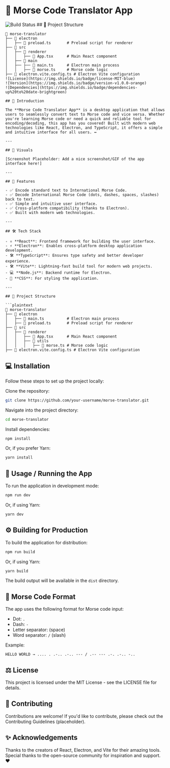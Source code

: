 # 📡 Morse Code Translator App

![Build Status](https://img.shields.io/badge/build-passing-brightgreen) ## 📂 Project Structure

```plaintext
📁 morse-translator
├── 📁 electron
│   ├── 📄 preload.ts       # Preload script for renderer
├── 📁 src
│   ├── 📁 renderer
│   │   ├── 📄 App.tsx      # Main React component
│   ├── 📁 main
│   ├── ├── 📄 main.ts      # Electron main process
│   │   ├── 📄 morse.ts     # Morse code logic
├── 📄 electron.vite.config.ts # Electron Vite configuration
![License](https://img.shields.io/badge/license-MIT-blue) 
![Version](https://img.shields.io/badge/version-v1.0.0-orange) 
![Dependencies](https://img.shields.io/badge/dependencies-up%20to%20date-brightgreen)

## 💬 Introduction

The **Morse Code Translator App** is a desktop application that allows users to seamlessly convert text to Morse code and vice versa. Whether you're learning Morse code or need a quick and reliable tool for encoding/decoding, this app has you covered! Built with modern web technologies like React, Electron, and TypeScript, it offers a simple and intuitive interface for all users. ↔️

---

## 📸 Visuals

[Screenshot Placeholder: Add a nice screenshot/GIF of the app interface here!]

---

## 🌟 Features

- ✅ Encode standard text to International Morse Code.
- ✅ Decode International Morse Code (dots, dashes, spaces, slashes) back to text.
- ✅ Simple and intuitive user interface.
- ✅ Cross-platform compatibility (thanks to Electron).
- ✅ Built with modern web technologies.

---

## 🛠️ Tech Stack

- ⚛️ **React**: Frontend framework for building the user interface.
- ⚡ **Electron**: Enables cross-platform desktop application development.
- 🛠️ **TypeScript**: Ensures type safety and better developer experience.
- 🛠️ **Vite**: Lightning-fast build tool for modern web projects.
- 💻 **Node.js**: Backend runtime for Electron.
- 🎨 **CSS**: For styling the application.

---

## 📂 Project Structure

```plaintext
📁 morse-translator
├── 📁 electron
│   ├── 📄 main.ts          # Electron main process
│   ├── 📄 preload.ts       # Preload script for renderer
├── 📁 src
│   ├── 📁 renderer
│   │   ├── 📄 App.tsx      # Main React component
│   │   ├── 📁 utils
│   │   │   ├── 📄 morse.ts # Morse code logic
├── 📄 electron.vite.config.ts # Electron Vite configuration
````

## 💻 Installation

Follow these steps to set up the project locally:

Clone the repository:

```bash
git clone https://github.com/your-username/morse-translator.git
```

Navigate into the project directory:

```bash
cd morse-translator
```

Install dependencies:

```bash
npm install
```

Or, if you prefer Yarn:

```bash
yarn install
```

## 🚀 Usage / Running the App

To run the application in development mode:

```bash
npm run dev
```

Or, if using Yarn:

```bash
yarn dev
```

## ⚙️ Building for Production

To build the application for distribution:

```bash
npm run build
```

Or, if using Yarn:

```bash
yarn build
```

The build output will be available in the `dist` directory.

## 📜 Morse Code Format

The app uses the following format for Morse code input:

- Dot: `.`
- Dash: `-`
- Letter separator: (space)
- Word separator: `/` (slash)

Example:

```
HELLO WORLD → .... . .-.. .-.. --- / .-- --- .-. .-.. -..
```

## ⚖️ License

This project is licensed under the MIT License - see the LICENSE file for details.

## 🤝 Contributing

Contributions are welcome! If you'd like to contribute, please check out the Contributing Guidelines (placeholder).

## ✨ Acknowledgements

Thanks to the creators of React, Electron, and Vite for their amazing tools.
Special thanks to the open-source community for inspiration and support. ❤️
